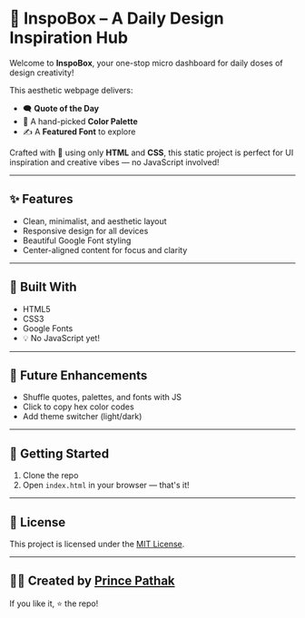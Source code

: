 # 🎨 InspoBox – A Daily Design Inspiration Hub

Welcome to **InspoBox**, your one-stop micro dashboard for daily doses of design creativity!

This aesthetic webpage delivers:
- 🗨️ **Quote of the Day**
- 🌈 A hand-picked **Color Palette**
- ✍️ A **Featured Font** to explore

Crafted with 💚 using only **HTML** and **CSS**, this static project is perfect for UI inspiration and creative vibes — no JavaScript involved!

---


## ✨ Features

- Clean, minimalist, and aesthetic layout
- Responsive design for all devices
- Beautiful Google Font styling
- Center-aligned content for focus and clarity

---

## 🔧 Built With

- HTML5  
- CSS3  
- Google Fonts  
- 💡 No JavaScript yet!

---

## 🌱 Future Enhancements

- Shuffle quotes, palettes, and fonts with JS  
- Click to copy hex color codes  
- Add theme switcher (light/dark)

---

## 🚀 Getting Started

1. Clone the repo  
2. Open `index.html` in your browser — that's it!

---

## 📄 License

This project is licensed under the [MIT License](LICENSE).

---

## 👨‍💻 Created by [Prince Pathak](https://github.com/princepathak25)

If you like it, ⭐ the repo!
